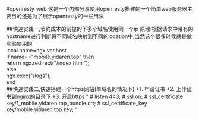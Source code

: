 #openresty_web
这是一个内部分享使用openresty搭建的一个简单web服务器主要目的还是为了展示openresty的一些用法


##快速实践一,节约成本的前提的下多个域名使用同一个ip
原理:根据请求中带有的hostname进行判断将不同域名映射到不同的location中,当然这个很多时候就是做实验使用的    
         local name=ngx.var.host  
         if name=="mobile.yidaren.top" then  
             return ngx.redirect("/index.html");  
         else  
             ngx.exec("/logs");  
          end  
##快速实践二,快速搭建一个https网站(单域名的情况下)
+1. 申请证书
+2. 上传证书到nginx的目录下
+3. 开启https
      "
      # listen       443;
      # ssl on;
      # ssl_certificate key/1_mobile.yidaren.top_bundle.crt;
      # ssl_certificate_key key/mobile.yidaren.top.key;
      "

